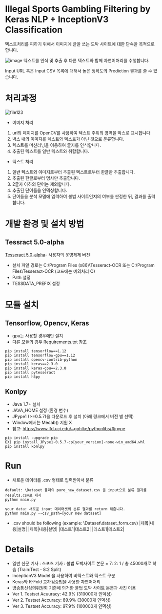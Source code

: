 # Illegal Sports Gambling Filtering by Keras NLP + InceptionV3 Classification
텍스트처리를 피하기 위해서 이미지에 글을 쓰는 도박 사이트에 대한 단속을 목적으로 합니다.

![image](https://user-images.githubusercontent.com/39071543/66269437-4d7e6680-e883-11e9-9051-820ac8556e4c.png)
텍스트를 인식 및 추출 후 다른 텍스트와 함께 자연어처리를 수행합니다.

Input URL 혹은 Input CSV 목록에 대해서 높은 정확도의 Prediction 결과를 줄 수 있습니다.

# 처리과정
  
![file123](https://user-images.githubusercontent.com/39071543/66269559-b6b2a980-e884-11e9-8038-1bf792acb6ca.PNG)  

* 이미지 처리  
1. url의  페이지를 OpenCV를 사용하여 텍스트 주위의 영역을  박스로 표시합니다  
2. 박스 내의 이미지를 텍스트와 텍스트가 아닌 것으로 분류합니다.  
3. 텍스트를 머신러닝을 이용하여 글자를 인식합니다.  
4. 추출된 텍스트를 일반 텍스트와 취합합니다.  

* 텍스트 처리  
1. 일반 텍스트와 이미지로부터 추출된 텍스트로부터 한글만 추출합니다.  
2. 추출된 한글로부터 명사만 추출합니다.  
3. 2글자 이하의 단어는 제외합니다.  
4. 추출된 단어들을 인덱싱합니다.  
5. 단어들을 분석 모델에 입력하여 불법 사이트인지의 여부를 판정한 뒤, 결과를 출력합니다.

# 개발 환경 및 설치 방법

## Tessract 5.0-alpha  
[Tesseract 5.0-alpha](https://github.com/UB-Mannheim/tesseract/wiki)- 사용자의 운영체제 버전   
* 설치 파일 경로는  C:\Program Files (x86)\Tesseract-OCR   또는 C:\Program Files\Tesseract-OCR  (코드에는 예외처리 O)
* Path 설정  
* TESSDATA_PREFIX 설정

# 모듈 설치  
## Tensorflow, Opencv, Keras
* gpu는 사용할 경우에만 설치
* 다른 모듈의 경우 Requirements.txt 참조
```
pip install tensorflow==1.12  
pip install tensorflow-gpu==1.12  
pip install opencv-contrib-python
pip install keras==2.3.0
pip install keras-gpu==2.3.0
pip install pytesseract
pip install h5py
```

## Konlpy  
* Java 1.7+ 설치
* JAVA_HOME 설정 (환경 변수)
* JPype1 (>=0.5.7)을 다운로드 후 설치 (아래 링크에서 버전 별 선택)
* Window에서는 Mecab() 지원 X
* 참고: https://www.lfd.uci.edu/~gohlke/pythonlibs/#jpype
```
pip install -upgrade pip
EX) pip install JPype1-0.5.7-cp[your_version]-none-win_amd64.whl
pip install konlpy
```

# Run
* 새로운 데이터를 .csv 형태로 입력받아서 분류
```
default: \Dataset 폴더의 pure_new_dataset.csv 을 input으로 분류 결과를 results.csv로 제시
python main.py

your data: 새로운 input 데이터셋의 분류 결과를 return 해줍니다.
python main.py --csv_path=[your new dataset]
```
* .csv should be following (example: \Dataset\dataset_form.csv)
|제목|내용|설명|
|제목|내용|설명|
|테스트1|테스트2|
|테스트1|테스트2|

# Details  
* 일반 신문 기사 : 스포츠 기사 : 불법 도박사이트 본문 = 7: 2: 1 / 총 45000개로 학습 (Train:Test - 8:2 Split)
* InceptionV3 Model 을 사용하여 비텍스트와 텍스트 구분
* Keras와 K-Fold 교차검증법을 사용한 자연어처리
* 방송통신심의위원회 기준에 의거한 불법 도박 사이트 본문과 사진 이용
* Ver 1. Testset Acuuracy: 42.9% (310000개 인덱싱)
* Ver 2. Testset Accuracy: 89.9% (30000개 인덱싱)
* Ver 3. Testset Accuracy: 97.9% (100000개 인덱싱)
